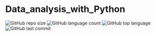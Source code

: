 # Data_analysis_with_Python
![GitHub repo size](https://img.shields.io/github/repo-size/crypticani/Data_analysis_with_Python?style=plastic)
![GitHub language count](https://img.shields.io/github/languages/count/crypticani/Data_analysis_with_Python?style=plastic)
![GitHub top language](https://img.shields.io/github/languages/top/crypticani/Data_analysis_with_Python?style=plastic)
![GitHub last commit](https://img.shields.io/github/last-commit/crypticani/Data_analysis_with_Python?color=red&style=plastic)
